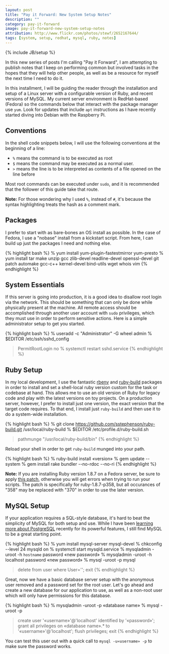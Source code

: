 ```yaml
---
layout: post
title: "Pay it Forward: New System Setup Notes"
description: ""
category: pay-it-forward
image: pay-it-forward-new-system-setup-notes
attribution: http://www.flickr.com/photos/stewf/2652167644/
tags: [system, setup, redhat, mysql, ruby, notes]
---
```

{% include JB/setup %}

In this new series of posts I'm calling "Pay it Forward", I am attempting to publish notes that I
keep on performing common but involved tasks in the hopes that they will help other people, as well
as be a resource for myself the next time I need to do it.

In this installment, I will be guiding the reader through the installation and setup of a Linux
server with a configurable version of Ruby, and recent versions of MySQL. My current server
environment is RedHat-based (Fedora) so the commands below that interact with the package manager
use `yum`. Look for updates that include `apt` instructions as I have recently started diving into
Debian with the Raspberry Pi.

## Conventions

In the shell code snippets below, I will use the following conventions at the
beginning of a line:

* `%` means the command is to be executed as root
* `$` means the command may be executed as a normal user.
* `>` means the line is to be interpreted as contents of a file opened on the line before

Most root commands can be executed under `sudo`, and it is recommended that the follower of this
guide take that route.

**Note:** For those wondering why I used `%`, instead of `#`, it's because the syntax highlighting
treats the hash as a comment mark.

## Packages

I prefer to start with as bare-bones an OS install as possible. In the case of Fedora, I use a
"nobase" install from a kickstart script. From here, I can build up just the packages I need and
nothing else.

{% highlight bash %}
% yum install yum-plugin-fastestmirror yum-presto
% yum install tar make unzip gcc zlib-devel readline-devel openssl-devel git \
  patch automake gcc-c++ kernel-devel bind-utils wget whois vim
{% endhighlight %}

## System Essentials

If this server is going into production, it is a good idea to disallow root login via the network.
This should be something that can only be done while physically present at the machine. All remote
access should be accomplished through another user account with `sudo` privileges, which they must
use in order to perform sensitive actions. Here is a simple administrator setup to get you started.

{% highlight bash %}
% useradd -c "Administrator" -G wheel admin
% $EDITOR /etc/ssh/sshd_config
> PermitRootLogin no
% systemctl restart sshd.service
{% endhighlight %}

## Ruby Setup

In my local development, I use the fantastic [rbenv][] and [ruby-build][] packages in order to
install and set a shell-local ruby version custom for the task or codebase at hand. This allows me
to use an old version of Ruby for legacy code and play with the latest versions on toy projects. On
a production server, however, I prefer to install just one version, the exact version that the
target code requires. To that end, I install just `ruby-build` and then use it to do a system-wide
installation.

[rbenv]: https://github.com/sstephenson/rbenv
[ruby-build]: https://github.com/sstephenson/ruby-build

{% highlight bash %}
% git clone https://github.com/sstephenson/ruby-build.git /usr/local/ruby-build
% $EDITOR /etc/profile.d/ruby-build.sh
> pathmunge "/usr/local/ruby-build/bin"
{% endhighlight %}

Reload your shell in order to get `ruby-build` munged into your path.

{% highlight bash %}
% ruby-build install «version»
% gem update --system
% gem install rake bundler --no-rdoc --no-ri
{% endhighlight %}

**Note:** If you are installing Ruby version 1.8.7 on a Fedora server, be sure to apply [this
patch][ruby-patch], otherwise you will get errors when trying to run your scripts. The patch is
specifically for ruby-1.8.7-p358, but all occurances of "358" may be replaced with "370" in order to
use the later version.

[ruby-patch]: https://gist.github.com/2159108

## MySQL Setup

If your application requires a SQL-style database, it's hard to beat the simplicity of MySQL for
both setup and use. While I have been [learning more about PostgreSQL][postgres-article] recently
for its powerful features, I still find MySQL to be a great starting point.

[postgres-article]: /software/2013/01/05/upgrading-postgresql

{% highlight bash %}
% yum install mysql-server mysql-devel
% chkconfig --level 24 mysqld on
% systemctl start mysqld.service
% mysqladmin -uroot -h `hostname` password «new password»
% mysqladmin -uroot -h localhost password «new password»
% mysql -uroot -p mysql
> delete from user where User='';
> exit
{% endhighlight %}

Great, now we have a basic database server setup with the anonymous user removed and a password set
for the root user. Let's go ahead and create a new database for our application to use, as well as a
non-root user which will only have permissions for this database.

{% highlight bash %}
% mysqladmin -uroot -p «database name»
% mysql -uroot -p
> create user '«username»'@'localhost' identified by '«password»';
> grant all privileges on «database name».* to '«username»'@'localhost';
> flush privileges;
> exit
{% endhighlight %}

You can test this user out with a quick call to `mysql -u«username» -p` to make sure the password
works.
